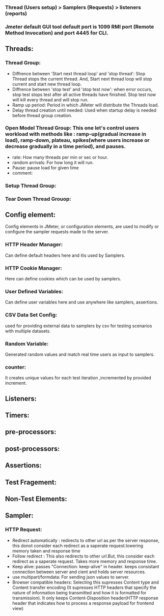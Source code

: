 ### Thread (Users setup) > Samplers (Requests) > listeners (reports)
### Jmeter default GUI tool default port is 1099 RMI port (Remote Method Invocation) and port 4445 for CLI. 

## Threads: 

### Thread Group: 
- Diffrence between 'Start next thread loop' and 'stop thread': Stop Thread stops the current thread. And, Start next thread loop will stop current and start new thread loop.
- Diffrence between 'stop test' and 'stop test now': when error occurs, stop test stops test after all active threads have finished. Stop test now will kill every thread and will stop run.
- Ramp up period: Period in which JMeter will distribute the Threads load.                                                                                                      
- Delay thread creation until needed: Used when startup delay is needed before thread group creation.
  

### Open Model Thread Group: This one let's control users workload with methods like : ramp-up(gradual increase in load), ramp-down, plateau, spikes(where users increase or decrease gradually in a time period), and pauses.
- rate: How many threads per min or sec or hour.
- random arrivals: For how long it will run.
- Pause: pause load for given time
- comment: 

### Setup Thread Group: 

### Tear Down Thread Grouop: 


## Config element:
Config elements in JMeter, or configuration elements, are used to modify or configure the sampler requests made to the server. 

### HTTP Header Manager: 
Can define default headers here and itis used by Samplers.

### HTTP Cookie Manager:
Here can define cookies which can be used by samplers. 

### User Defined Variables: 
Can define user variables here and use anywhere like samplers, assertions.

### CSV Data Set Config: 
used for providing external data to samplers by csv for testing scenarios with multiple datasets. 

### Random Variable: 
Generated random values and match real time users as input to samplers.

### counter: 
It creates unique values for each test iteration ,incremented by provided increment.



## Listeners: 




## Timers: 


## pre-processors: 


## post-processors: 


## Assertions: 


## Test Fragement: 


## Non-Test Elements: 





## Sampler: 

### HTTP Request: 
- Redirect automatically : redirects to other url as per the server response, this donot consider each redirect as a saperate request.lowering memory taken and response time
- Follow redirect : This also redirects to other url.But, this consider each redirect as a saperate request. Takes more memory and response time.
- Keep alive: passes "Connection: keep-alive" in header. keeps consistant connection between server and cient and holds server resources. 
- use multipart/formdata: For sending json values to server.  
- Browser compatible headers: Selecting this supresses Content type and Content transfer encoding (It supresses HTTP headers that specify the nature of information being transmitted and how it is formatted for transmission). It only keeps Content-Disposition header(HTTP response header that indicates how to process a response payload for frontend view)
  

